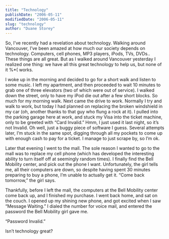 ```yaml
---
title: "Technology"
publishDate: "2006-05-11"
modifiedDate: "2006-05-11"
slug: "technology"
author: "Duane Storey"
---
```


So, I’ve recently had a revelation about technology. Walking around Vancouver, I’ve been amazed at how much our society depends on technology. Computers, cell phones, MP3 players, iPods, TVs, DVDs.. These things are all great. But as I walked around Vancouver yesterday I realized one thing: we have all this great technology to help us, but none of it %\*( works.

I woke up in the morning and decided to go for a short walk and listen to some music. I left my apartment, and then proceeded to wait 10 minutes to grab one of three elevators (two of which were out of service). I walked down the street, only to have my iPod die out after a few short blocks. So much for my morning walk. Next came the drive to work. Normally I try and walk to work, but today I had planned on replacing the broken windshield in my car (oh, another thanks to that guy who flung a rock at it). I pulled into the parking garage here at work, and stuck my Visa into the ticket machine, only to be greeted with “Card Invalid.” Hmm, I just used it last night, so it’s not Invalid. Oh well, just a buggy piece of software I guess. Several attempts later, I’m stuck in the same spot, digging through all my pockets to come up with enough cash to pay for a ticket. I manage to just scrape by, so I’m ok.

Later that evening I went to the mall. The sole reason I wanted to go to the mall was to replace my cell phone (which has developed the interesting ability to turn itself off at seemingly random times). I finally find the Bell Mobility center, and pick out the phone I want. Unfortunately, the girl tells me, all their computers are down, so despite having spent 30 minutes preparing to buy a phone, I’m unable to actually get it. “Come back tomorrow,” the girl says.

Thankfully, before I left the mall, the computers at the Bell Mobility center come back up, and I finished my purchase. I went back home, and sat on the couch. I opened up my shining new phone, and got excited when I saw “Message Waiting.” I dialed the number for voice mail, and entered the password the Bell Mobility girl gave me.

“Password Invalid.”

Isn’t technology great?